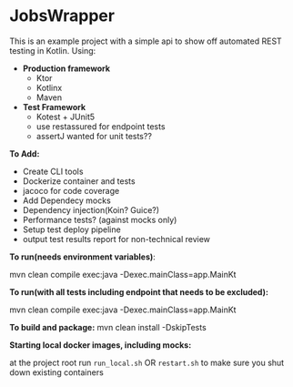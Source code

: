 # JobsWrapper
This is an example project with a simple api to show off automated REST testing in Kotlin. Using:
* **Production framework**
  * Ktor
  * Kotlinx
  * Maven
* **Test Framework**
  * Kotest + JUnit5
  * use restassured for endpoint tests 
  * assertJ wanted for unit tests??
  
**To Add:**
* Create CLI tools
* Dockerize container and tests
* jacoco for code coverage
* Add Dependecy mocks
* Dependency injection(Koin? Guice?)
* Performance tests? (against mocks only)
* Setup test deploy pipeline
* output test results report for non-technical review

**To run(needs environment variables)**:

mvn clean compile exec:java -Dexec.mainClass=app.MainKt

**To run(with all tests including endpoint that needs to be excluded):**

mvn clean compile exec:java -Dexec.mainClass=app.MainKt

**To build and package:**
mvn clean install -DskipTests

**Starting local docker images, including mocks:**

at the project root run `run_local.sh` OR `restart.sh` to make sure you shut down existing containers